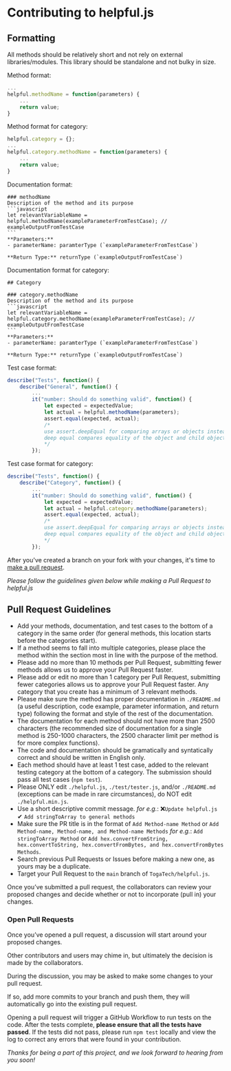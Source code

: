# Contributing to helpful.js

## Formatting

All methods should be relatively short and not rely on external libraries/modules. This library should be standalone and not bulky in size.

Method format:
```javascript
...
helpful.methodName = function(parameters) {
	...
	return value;
}
```

Method format for category:
```javascript
helpful.category = {};
...
helpful.category.methodName = function(parameters) {
	...
	return value;
}
```

Documentation format:
````
### methodName
Description of the method and its purpose
```javascript
let relevantVariableName = helpful.methodName(exampleParameterFromTestCase); // exampleOutputFromTestCase
```
**Parameters:**
- parameterName: paramterType (`exampleParameterFromTestCase`)

**Return Type:** returnType (`exampleOutputFromTestCase`)
````

Documentation format for category:
````
## Category

### category.methodName
Description of the method and its purpose
```javascript
let relevantVariableName = helpful.category.methodName(exampleParameterFromTestCase); // exampleOutputFromTestCase
```
**Parameters:**
- parameterName: paramterType (`exampleParameterFromTestCase`)

**Return Type:** returnType (`exampleOutputFromTestCase`)
````

Test case format:
```javascript
describe("Tests", function() {
	describe("General", function() {
		...
		it("number: Should do something valid", function() {
			let expected = expectedValue;
			let actual = helpful.methodName(parameters);
			assert.equal(expected, actual);
			/*
			use assert.deepEqual for comparing arrays or objects instead of assert.equal,
			deep equal compares equality of the object and child objects
			*/
		});
```

Test case format for category:
```javascript
describe("Tests", function() {
	describe("Category", function() {
		...
		it("number: Should do something valid", function() {
			let expected = expectedValue;
			let actual = helpful.category.methodName(parameters);
			assert.equal(expected, actual);
			/*
			use assert.deepEqual for comparing arrays or objects instead of assert.equal,
			deep equal compares equality of the object and child objects
			*/
		});
```

After you've created a branch on your fork with your changes, it's time to [make a pull request][pr-link]. 

*Please follow the guidelines given below while making a Pull Request to helpful.js*

## Pull Request Guidelines

* Add your methods, documentation, and test cases to the bottom of a category in the same order (for general methods, this location starts before the categories start).
* If a method seems to fall into multiple categories, please place the method within the section most in line with the purpose of the method.
* Please add no more than 10 methods per Pull Request, submitting fewer methods allows us to approve your Pull Request faster.
* Please add or edit no more than 1 category per Pull Request, submitting fewer categories allows us to approve your Pull Request faster. Any category that you create has a minimum of 3 relevant methods.
* Please make sure the method has proper documentation in `./README.md` (a useful description, code example, parameter information, and return type) following the format and style of the rest of the documentation.
* The documentation for each method should not have more than 2500 characters (the recommended size of documentation for a single method is 250-1000 characters, the 2500 character limit per method is for more complex functions).
* The code and documentation should be gramatically and syntatically correct and should be written in English only.
* Each method should have at least 1 test case, added to the relevant testing category at the bottom of a category. The submission should pass all test cases (`npm test`).
* Please ONLY edit `./helpful.js`, `./test/tester.js`, and/or `./README.md` (exceptions can be made in rare circumstances), do NOT edit `./helpful.min.js`.
* Use a short descriptive commit message. *for e.g.*: ❌`Update helpful.js`  ✔ `Add stringToArray to general methods`
* Make sure the PR title is in the format of `Add Method-name Method` or `Add Method-name, Method-name, and Method-name Methods`  *for e.g.*: `Add stringToArray Method` or `Add hex.convertFromString, hex.convertToString, hex.convertFromBytes, and hex.convertFromBytes Methods`.
* Search previous Pull Requests or Issues before making a new one, as yours may be a duplicate.
* Target your Pull Request to the `main` branch of `TogaTech/helpful.js`.

Once you’ve submitted a pull request, the collaborators can review your proposed changes and decide whether or not to incorporate (pull in) your changes.

### Open Pull Requests
Once you’ve opened a pull request, a discussion will start around your proposed changes.

Other contributors and users may chime in, but ultimately the decision is made by the collaborators.

During the discussion, you may be asked to make some changes to your pull request.

If so, add more commits to your branch and push them, they will automatically go into the existing pull request.

Opening a pull request will trigger a GitHub Workflow to run tests on the code. After the tests complete, **please ensure that all the tests have passed**. If the tests did not pass, please run `npm test` locally and view the log to correct any errors that were found in your contribution. 

*Thanks for being a part of this project, and we look forward to hearing from you soon!*

[pr-link]: <https://help.github.com/articles/creating-a-pull-request/>